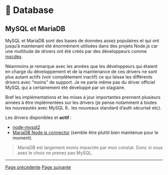 # 💾 Database

## MySQL et MariaDB

MySQL et MariaDB sont des bases de données assez populaires et qui ont jusqu’à maintenant été énormément utilisées dans des projets Node.js car une multitude de drivers ont été créés par des développeurs comme [mscdex](https://github.com/mscdex).

Néanmoins je remarque avec les années que les développeurs qui étaient en charge du développement et de la maintenance de ces drivers ne sont plus autant actifs (voir complètement inactif) ce qui laisse les différents drivers avec “moins” de support. Je ne parle même pas du driver officiel MySQL qui a certainement été développé par un stagiaire.

Bref les implémentations et les mises à jour importantes prennent plusieurs années à être implémentées sur les drivers (je pense notamment à toutes les nouveautés avec MySQL 8.. les nouveaux standard d’auth sécurisé etc).

Les drivers disponibles et **actif** :

- [node-mysql2](https://github.com/sidorares/node-mysql2)
- [MariaDB Node.js connector](https://github.com/mariadb-corporation/mariadb-connector-nodejs) (semble être plutôt bien maintenue pour le moment).

> MariaDB est largement moins impactée par mon constat. Donc si vous avez le choix ne prenez pas MySQL.

---
[Page précédente](./postgres.md)
[Page suivante](./mongodb.md)